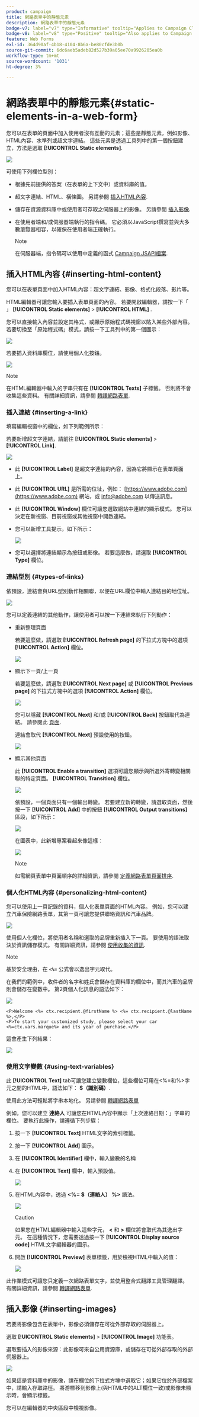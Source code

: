 ```yaml
---
product: campaign
title: 網路表單中的靜態元素
description: 網路表單中的靜態元素
badge-v7: label="v7" type="Informative" tooltip="Applies to Campaign Classic v7"
badge-v8: label="v8" type="Positive" tooltip="Also applies to Campaign v8"
feature: Web Forms
exl-id: 364d90af-4b18-4104-8b6a-be80cfde3b0b
source-git-commit: 6dc6aeb5adeb82d527b39a05ee70a9926205ea0b
workflow-type: tm+mt
source-wordcount: '1031'
ht-degree: 3%

---
```


# 網路表單中的靜態元素{#static-elements-in-a-web-form}



您可以在表單的頁面中加入使用者沒有互動的元素；這些是靜態元素，例如影像、HTML內容、水準列或超文字連結。 這些元素是透過工具列中的第一個按鈕建立，方法是選取 **[!UICONTROL Static elements]**.

![](assets/s_ncs_admin_survey_add_static_element.png)

可使用下列欄位型別：

* 根據先前提供的答案（在表單的上下文中）或資料庫的值。
* 超文字連結、HTML、橫條圖。 另請參閱 [插入HTML內容](#inserting-html-content).
* 儲存在資源資料庫中或使用者可存取之伺服器上的影像。 另請參閱 [插入影像](#inserting-images).
* 在使用者端和/或伺服器端執行的指令碼。 它必須以JavaScript撰寫並與大多數瀏覽器相容，以確保在使用者端正確執行。

   >[!NOTE]
   >
   >在伺服器端，指令碼可以使用中定義的函式 [Campaign JSAPI檔案](https://experienceleague.adobe.com/developer/campaign-api/api/index.html?lang=zh-Hant).

## 插入HTML內容 {#inserting-html-content}

您可以在表單頁面中加入HTML內容：超文字連結、影像、格式化段落、影片等。

HTML編輯器可讓您輸入要插入表單頁面的內容。 若要開啟編輯器，請按一下「 」 **[!UICONTROL Static elements]** > **[!UICONTROL HTML]** .

您可以直接輸入內容並設定其格式，或顯示原始程式碼視窗以貼入某些外部內容。 若要切換至「原始程式碼」模式，請按一下工具列中的第一個圖示：

![](assets/s_ncs_admin_survey_html_editor.png)

若要插入資料庫欄位，請使用個人化按鈕。

![](assets/webapp_perso_button_in_html.png)

>[!NOTE]
>
>在HTML編輯器中輸入的字串只有在 **[!UICONTROL Texts]** 子標籤。 否則將不會收集這些資料。 有關詳細資訊，請參閱 [轉譯網路表單](translating-a-web-form.md).

### 插入連結 {#inserting-a-link}

填寫編輯視窗中的欄位，如下列範例所示：

若要新增超文字連結，請前往 **[!UICONTROL Static elements]** > **[!UICONTROL Link]**.

![](assets/s_ncs_admin_survey_add_link.png)

* 此 **[!UICONTROL Label]** 是超文字連結的內容，因為它將顯示在表單頁面上。
* 此 **[!UICONTROL URL]** 是所需的位址，例如： [https://www.adobe.com](https://www.adobe.com) 網站，或 [info@adobe.com](mailto:info@adobe.com) 以傳送訊息。
* 此 **[!UICONTROL Window]** 欄位可讓您選取網站中連結的顯示模式。 您可以決定在新視窗、目前視窗或其他視窗中開啟連結。
* 您可以新增工具提示，如下所示：

   ![](assets/s_ncs_admin_survey_send_an_email.png)

* 您可以選擇將連結顯示為按鈕或影像。 若要這麼做，請選取 **[!UICONTROL Type]** 欄位。

### 連結型別 {#types-of-links}

依預設，連結會與URL型別動作相關聯，以便在URL欄位中輸入連結目的地位址。

![](assets/s_ncs_admin_survey_link_url.png)

您可以定義連結的其他動作，讓使用者可以按一下連結來執行下列動作：

* 重新整理頁面

   若要這麼做，請選取 **[!UICONTROL Refresh page]** 的下拉式方塊中的選項 **[!UICONTROL Action]** 欄位。

   ![](assets/s_ncs_admin_survey_link_refresh.png)

* 顯示下一頁/上一頁

   若要這麼做，請選取 **[!UICONTROL Next page]** 或 **[!UICONTROL Previous page]** 的下拉式方塊中的選項 **[!UICONTROL Action]** 欄位。

   ![](assets/s_ncs_admin_survey_link_next.png)

   您可以隱藏 **[!UICONTROL Next]** 和/或 **[!UICONTROL Back]** 按鈕取代為連結。 請參閱此 [頁面](defining-web-forms-page-sequencing.md).

   連結會取代 **[!UICONTROL Next]** 預設使用的按鈕。

   ![](assets/s_ncs_admin_survey_link_next_ex.png)

* 顯示其他頁面

   此 **[!UICONTROL Enable a transition]** 選項可讓您顯示與所選外寄轉變相關聯的特定頁面。 **[!UICONTROL Transition]** 欄位。

   ![](assets/s_ncs_admin_survey_link_viral.png)

   依預設，一個頁面只有一個輸出轉變。 若要建立新的轉變，請選取頁面，然後按一下 **[!UICONTROL Add]** 中的按鈕 **[!UICONTROL Output transitions]** 區段，如下所示：

   ![](assets/s_ncs_admin_survey_add_transition.png)

   在圖表中，此新增專案看起來像這樣：

   ![](assets/s_ncs_admin_survey_add_transition_graph.png)

   >[!NOTE]
   >
   >如需網頁表單中頁面順序的詳細資訊，請參閱 [定義網路表單頁面排序](defining-web-forms-page-sequencing.md).

### 個人化HTML內容 {#personalizing-html-content}

您可以使用上一頁記錄的資料，個人化表單頁面的HTML內容。 例如，您可以建立汽車保險網路表單，其第一頁可讓您提供聯絡資訊和汽車品牌。

![](assets/s_ncs_admin_survey_tag_ctx_1.png)

使用個人化欄位，將使用者名稱和選取的品牌重新插入下一頁。 要使用的語法取決於資訊儲存模式。 有關詳細資訊，請參閱 [使用收集的資訊](web-forms-answers.md#using-collected-information).

>[!NOTE]
>
>基於安全理由，在 **`<%=`** 公式會以逸出字元取代。

在我們的範例中，收件者的名字和姓氏會儲存在資料庫的欄位中，而其汽車的品牌則會儲存在變數中。 第2頁個人化訊息的語法如下：

![](assets/webapp_perso_vars_include.png)

```
<P>Welcome <%= ctx.recipient.@firstName %> <%= ctx.recipient.@lastName %>,</P>
<P>To start your customized study, please select your car <%=ctx.vars.marque%> and its year of purchase.</P>
```

這會產生下列結果：

![](assets/s_ncs_admin_survey_tag_ctx_2.png)

### 使用文字變數 {#using-text-variables}

此 **[!UICONTROL Text]** tab可讓您建立變數欄位，這些欄位可用在&lt;%=和%>字元之間的HTML中，語法如下： **$（識別碼）**.

使用此方法可輕鬆將字串本地化。 另請參閱 [轉譯網路表單](translating-a-web-form.md)

例如，您可以建立 **連絡人** 可讓您在HTML內容中顯示「上次連絡日期：」字串的欄位。 要執行此操作，請遵循下列步驟：

1. 按一下 **[!UICONTROL Text]** HTML文字的索引標籤。
1. 按一下 **[!UICONTROL Add]** 圖示。
1. 在 **[!UICONTROL Identifier]** 欄中，輸入變數的名稱
1. 在 **[!UICONTROL Text]** 欄中，輸入預設值。

   ![](assets/s_ncs_admin_survey_html_text.png)

1. 在HTML內容中，透過 **&lt;%= $（連絡人） %>** 語法。

   ![](assets/s_ncs_admin_survey_html_content.png)

   >[!CAUTION]
   >
   >如果您在HTML編輯器中輸入這些字元， **&lt;** 和 **>** 欄位將會取代為其逸出字元。 在這種情況下，您需要透過按一下 **[!UICONTROL Display source code]** HTML文字編輯器的圖示。

1. 開啟 **[!UICONTROL Preview]** 表單標籤，用於檢視HTML中輸入的值：

   ![](assets/s_ncs_admin_survey_html_content_preview.png)

此作業模式可讓您只定義一次網路表單文字，並使用整合式翻譯工具管理翻譯。 有關詳細資訊，請參閱 [轉譯網路表單](translating-a-web-form.md).

## 插入影像 {#inserting-images}

若要將影像包含在表單中，影像必須儲存在可從外部存取的伺服器上。

選取 **[!UICONTROL Static elements]** > **[!UICONTROL Image]** 功能表。

選取要插入的影像來源：此影像可來自公用資源庫，或儲存在可從外部存取的外部伺服器上。

![](assets/s_ncs_admin_survey_add_img.png)

如果這是資料庫中的影像，請在欄位的下拉式方塊中選取它；如果它位於外部檔案中，請輸入存取路徑。 將游標移到影像上(與HTML中的ALT欄位一致)或影像未顯示時，會顯示標籤。

您可以在編輯器的中央區段中檢視影像。
